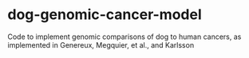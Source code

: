# dog-genomic-cancer-model
Code to implement genomic comparisons of dog to human cancers, as implemented in Genereux, Megquier, et al., and Karlsson 
